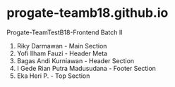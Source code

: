 # progate-teamb18.github.io
Progate-TeamTestB18-Frontend Batch II

1. Riky Darmawan - Main Section
2. Yofi Ilham Fauzi - Header Meta 
3. Bagas Andi Kurniawan - Header Section
4. I Gede Rian Putra Madusudana - Footer Section
5. Eka Heri P. - Top Section
